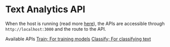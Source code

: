 # Text Analytics API

When the host is running (read more [here](GettingStarted.md)), the APIs are accessible through `http://localhost:3000` and the route to the API.

Available APIs
[Train; For training models](APIs/Train.md)
[Classify; For classifying text](APIs/Classify.md)